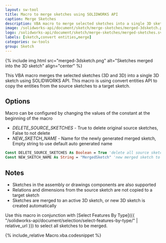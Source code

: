 ```yaml
---
layout: sw-tool
title: Macro to merge sketches using SOLIDWORKS API
caption: Merge Sketches
description: VBA macro to merge selected sketches into a single 3D sketch using SOLIDWORKS API
image: /solidworks-api/document/sketch/merge-sketches/merged-3dsketch.png
logo: /solidworks-api/document/sketch/merge-sketches/merged-sketches.svg
labels: [sketch,convert entities,merge]
categories: sw-tools
group: Sketch
---
```

{% include img.html src="merged-3dsketch.png" alt="Sketches merged into the 3D sketch" align="center" %}

This VBA macro merges the selected sketches (3D and 3D) into a single 3D sketch using SOLIDWORKS API. This macro is using convert entities API to copy the entities from the source sketches to a target sketch.

## Options

Macro can be configured by changing the values of the constant at the beginning of the macro

* *DELETE_SOURCE_SKETCHES* - True to delete original source sketches, False to not delete
* *NEW_SKETCH_NAME* - Name for the newly generated merged sketch, Empty string to use default auto generated name

~~~ vb
Const DELETE_SOURCE_SKETCHES As Boolean = True 'delete all source sketches
Const NEW_SKETCH_NAME As String = "MergedSketch" 'new merged sketch to be named 'MergedSketch'
~~~

## Notes

* Sketches in the assembly or drawings components are also supported
* Relations and dimensions from the source sketch are not copied to a target sketch
* Sketches are merged to an active 3D sketch, or new 3D sketch is created automatically

Use this macro in conjunction with [Select Features By Type]({{ "/solidworks-api/document/selection/select-features-by-type/" | relative_url }}) to select all sketches to be merged.

{% include_relative Macro.vba.codesnippet %}